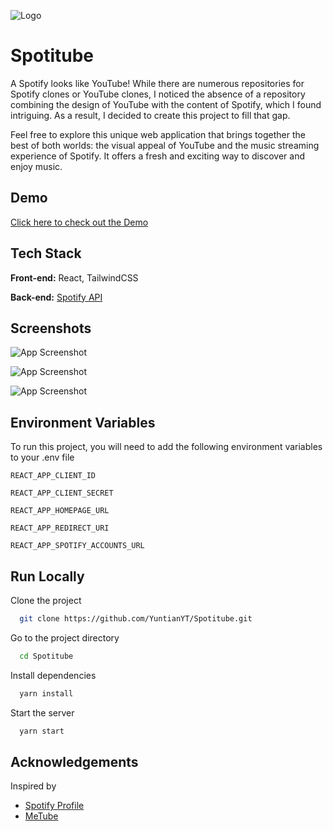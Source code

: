 ![Logo](https://i.imgur.com/HxAb2Q5.jpeg)

# Spotitube

A Spotify looks like YouTube! While there are numerous repositories for Spotify clones or YouTube clones, I noticed the absence of a repository combining the design of YouTube with the content of Spotify, which I found intriguing. As a result, I decided to create this project to fill that gap.

Feel free to explore this unique web application that brings together the best of both worlds: the visual appeal of YouTube and the music streaming experience of Spotify. It offers a fresh and exciting way to discover and enjoy music.

## Demo

[Click here to check out the Demo](https://spotify-youtube.vercel.app/)

## Tech Stack

**Front-end:** React, TailwindCSS

**Back-end:** [Spotify API](https://developer.spotify.com/documentation/web-api)

## Screenshots

![App Screenshot](https://i.imgur.com/9U6djTv.jpeg)

![App Screenshot](https://i.imgur.com/GMFSaYf.jpeg)

![App Screenshot](https://i.imgur.com/ZtLgrPf.jpeg)

## Environment Variables

To run this project, you will need to add the following environment variables to your .env file

`REACT_APP_CLIENT_ID`

`REACT_APP_CLIENT_SECRET`

`REACT_APP_HOMEPAGE_URL`

`REACT_APP_REDIRECT_URI`

`REACT_APP_SPOTIFY_ACCOUNTS_URL`

## Run Locally

Clone the project

```bash
  git clone https://github.com/YuntianYT/Spotitube.git
```

Go to the project directory

```bash
  cd Spotitube
```

Install dependencies

```bash
  yarn install
```

Start the server

```bash
  yarn start
```

## Acknowledgements
Inspired by
 - [Spotify Profile](https://github.com/bchiang7/spotify-profile)
 - [MeTube](https://github.com/Sadeedpv/MeTube)
